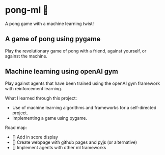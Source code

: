 # pong-ml 🏓
A pong game with a machine learning twist!
## A game of pong using pygame
Play the revolutionary game of pong with a friend, against yourself, or against the machine.
## Machine learning using openAI gym
Play against agents that have been trained using the openAI gym framework with reinforcement learning.

What I learned through this project:
- Use of machine learning algorithms and frameworks for a self-directed project.
- Implementing a game using pygame.

Road map:

- [] Add in score display
- [] Create webpage with github pages and pyjs (or alternative)
- [] Implement agents with other ml frameworks
